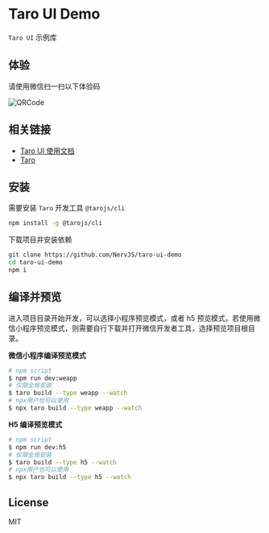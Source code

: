 # Taro UI Demo

`Taro UI` 示例库

## 体验

请使用微信扫一扫以下体验码

![QRCode](https://user-images.githubusercontent.com/1240899/44580574-fe838800-a7cc-11e8-890d-73cf048ef8c2.jpg)

## 相关链接

- [Taro UI 使用文档](https://taro-ui.aotu.io)
- [Taro](https://taro.aotu.io/)

## 安装

需要安装 `Taro` 开发工具 `@tarojs/cli`

```bash
npm install -g @tarojs/cli
```

下载项目并安装依赖

```bash
git clone https://github.com/NervJS/taro-ui-demo
cd taro-ui-demo
npm i
```

## 编译并预览

进入项目目录开始开发，可以选择小程序预览模式，或者 h5 预览模式，若使用微信小程序预览模式，则需要自行下载并打开微信开发者工具，选择预览项目根目录。

**微信小程序编译预览模式**

```bash
# npm script
$ npm run dev:weapp
# 仅限全局安装
$ taro build --type weapp --watch
# npx用户也可以使用
$ npx taro build --type weapp --watch
```

**H5 编译预览模式**

```bash
# npm script
$ npm run dev:h5
# 仅限全局安装
$ taro build --type h5 --watch
# npx用户也可以使用
$ npx taro build --type h5 --watch
```


## License

MIT
